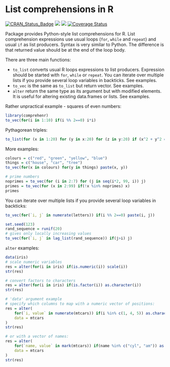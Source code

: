 # List comprehensions in R

[![CRAN\_Status\_Badge](http://www.r-pkg.org/badges/version/comprehenr)](https://cran.r-project.org/package=comprehenr)
[![](https://cranlogs.r-pkg.org/badges/comprehenr)](https://cran.rstudio.com/web/packages/comprehenr/index.html)
[![](https://cranlogs.r-pkg.org/badges/grand-total/comprehenr)](https://cran.rstudio.com/web/packages/comprehenr/index.html)
[![Coverage Status](https://img.shields.io/codecov/c/github/gdemin/comprehenr/master.svg)](https://codecov.io/github/gdemin/comprehenr?branch=master)

Package provides Python-style list comprehensions for R. List comprehension
expressions use usual loops (`for`, `while` and `repeat`) and usual `if` as
list producers. Syntax is very similar to Python. The difference is that
returned value should be at the end of the loop body.

There are three main functions:

- `to_list` converts usual R loops expressions to list producers. Expression should be started with `for`, `while` or `repeat`. You can iterate over multiple lists if you provide several loop variables in backticks. See examples.
- `to_vec` is the same as `to_list` but return vector. See examples.
- `alter` return the same type as its argument but with modified elements. It is useful for altering existing data.frames or lists. See examples.

Rather unpractical example - squares of even numbers:
```R
library(comprehenr)
to_vec(for(i in 1:10) if(i %% 2==0) i*i)
```
Pythagorean triples:
```R
to_list(for (x in 1:20) for (y in x:20) for (z in y:20) if (x^2 + y^2 == z^2) c(x, y, z))
```
More examples:
```R
colours = c("red", "green", "yellow", "blue")
things = c("house", "car", "tree")
to_vec(for(x in colours) for(y in things) paste(x, y))

# prime numbers
noprimes = to_vec(for (i in 2:7) for (j in seq(i*2, 99, i)) j)
primes = to_vec(for (x in 2:99) if(!x %in% noprimes) x)
primes
```
You can iterate over multiple lists if you provide several loop variables in backticks:
```R
to_vec(for(`i, j` in numerate(letters)) if(i %% 2==0) paste(i, j))

set.seed(123)
rand_sequence = runif(20)
# gives only locally increasing values
to_vec(for(`i, j` in lag_list(rand_sequence)) if(j>i) j)

```

`alter` examples:
```R
data(iris)
# scale numeric variables
res = alter(for(i in iris) if(is.numeric(i)) scale(i))
str(res)

# convert factors to characters
res = alter(for(i in iris) if(is.factor(i)) as.character(i))
str(res)

# 'data' argument example
# specify which columns to map with a numeric vector of positions:
res = alter(
    for(`i, value` in numerate(mtcars)) if(i %in% c(1, 4, 5)) as.character(value),
    data = mtcars
)
str(res)

# or with a vector of names:
res = alter(
    for(`name, value` in mark(mtcars)) if(name %in% c("cyl", "am")) as.character(value),
    data = mtcars
)
str(res)
```
